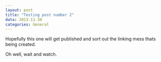 ```yaml
---
layout: post
title: "Testing post number 2"
data: 2013-11-30
categories: General
---
```


Hopefully this one will get published and sort out the linking mess thats being created.

Oh well, wait and watch.